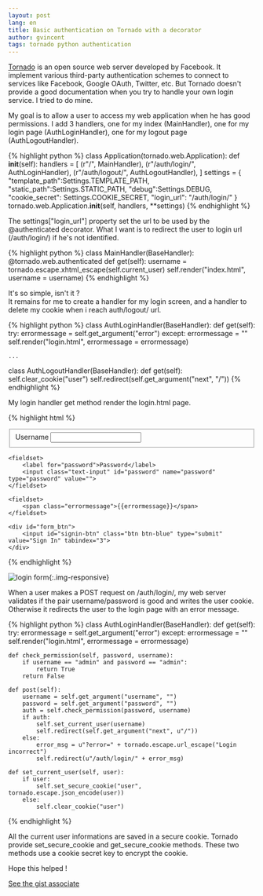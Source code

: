 ```yaml
---
layout: post
lang: en
title: Basic authentication on Tornado with a decorator
author: gvincent
tags: tornado python authentication
---
```


[Tornado](http://www.tornadoweb.org/) is an open source web server developed by Facebook.
It implement various third-party authentication schemes to connect to services like Facebook, Google OAuth, Twitter, etc.
But Tornado doesn't provide a good documentation when you try to handle your own login service.
I tried to do mine.

<!--more-->

My goal is to allow a user to access my web application when he has good permissions.
I add 3 handlers, one for my index (MainHandler), one for my login page (AuthLoginHandler),
one for my logout page (AuthLogoutHandler).


{% highlight python %}
class Application(tornado.web.Application):
    def __init__(self):
        handlers = [
            (r"/", MainHandler),
            (r"/auth/login/", AuthLoginHandler),
            (r"/auth/logout/", AuthLogoutHandler),
        ]
        settings = {
            "template_path":Settings.TEMPLATE_PATH,
            "static_path":Settings.STATIC_PATH,
            "debug":Settings.DEBUG,
            "cookie_secret": Settings.COOKIE_SECRET,
            "login_url": "/auth/login/"
        }
        tornado.web.Application.__init__(self, handlers, **settings)
{% endhighlight %}


The settings\["login_url"\] property set the url to be used by the @authenticated decorator.
What I want is to redirect the user to login url (/auth/login/) if he's not identified.


{% highlight python %}
class MainHandler(BaseHandler):
    @tornado.web.authenticated
    def get(self):
        username = tornado.escape.xhtml_escape(self.current_user)
        self.render("index.html", username = username)
{% endhighlight %}


It's so simple, isn't it ?
<br> It remains for me to create a handler for my login screen, and a handler to delete my cookie when i reach auth/logout/ url.


{% highlight python %}
class AuthLoginHandler(BaseHandler):
    def get(self):
        try:
            errormessage = self.get_argument("error")
        except:
            errormessage = ""
        self.render("login.html", errormessage = errormessage)

    ...

class AuthLogoutHandler(BaseHandler):
    def get(self):
        self.clear_cookie("user")
        self.redirect(self.get_argument("next", "/"))
{% endhighlight %}


My login handler get method render the login.html page.


{% highlight html %}
<form action="/auth/login/" method="post" id="login_form">
    <fieldset>
        <label for="username">Username</label>
        <input class="text-input" id="username" name="username" type="text" value="">
    </fieldset>

    <fieldset>
        <label for="password">Password</label>
        <input class="text-input" id="password" name="password" type="password" value="">
    </fieldset>

    <fieldset>
        <span class="errormessage">{{errormessage}}</span>
    </fieldset>

    <div id="form_btn">
        <input id="signin-btn" class="btn btn-blue" type="submit" value="Sign In" tabindex="3">
    </div>
</form>
{% endhighlight %}

![login form](https://lh5.googleusercontent.com/-nfy2GESHMmI/URYyQCgy_4I/AAAAAAAAK7U/FA33XlBrjto/s299/login.png){:.img-responsive}


When a user makes a POST request on /auth/login/,
my web server validates if the pair username/password is good and writes the user cookie.
Otherwise it redirects the user to the login page with an error message.


{% highlight python %}
class AuthLoginHandler(BaseHandler):
    def get(self):
        try:
            errormessage = self.get_argument("error")
        except:
            errormessage = ""
        self.render("login.html", errormessage = errormessage)

    def check_permission(self, password, username):
        if username == "admin" and password == "admin":
            return True
        return False

    def post(self):
        username = self.get_argument("username", "")
        password = self.get_argument("password", "")
        auth = self.check_permission(password, username)
        if auth:
            self.set_current_user(username)
            self.redirect(self.get_argument("next", u"/"))
        else:
            error_msg = u"?error=" + tornado.escape.url_escape("Login incorrect")
            self.redirect(u"/auth/login/" + error_msg)

    def set_current_user(self, user):
        if user:
            self.set_secure_cookie("user", tornado.escape.json_encode(user))
        else:
            self.clear_cookie("user")
{% endhighlight %}

All the current user informations are saved in a secure cookie.
Tornado provide set_secure_cookie and get_secure_cookie methods.
These two methods use a cookie secret key to encrypt the cookie.


Hope this helped !

<a href="https://gist.github.com/guillaumevincent/4771570">See the gist associate</a>
